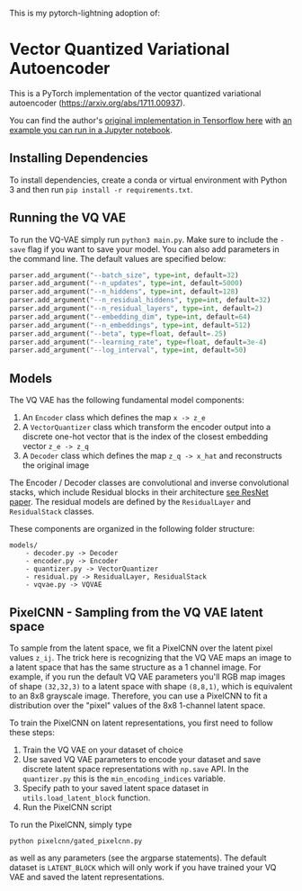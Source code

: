 This is my pytorch-lightning adoption of:

# Vector Quantized Variational Autoencoder

This is a PyTorch implementation of the vector quantized variational autoencoder (https://arxiv.org/abs/1711.00937). 

You can find the author's [original implementation in Tensorflow here](https://github.com/deepmind/sonnet/blob/master/sonnet/python/modules/nets/vqvae.py) with [an example you can run in a Jupyter notebook](https://github.com/deepmind/sonnet/blob/master/sonnet/examples/vqvae_example.ipynb).

## Installing Dependencies

To install dependencies, create a conda or virtual environment with Python 3 and then run `pip install -r requirements.txt`. 

## Running the VQ VAE

To run the VQ-VAE simply run `python3 main.py`. Make sure to include the `-save` flag if you want to save your model. You can also add parameters in the command line. The default values are specified below:

```python
parser.add_argument("--batch_size", type=int, default=32)
parser.add_argument("--n_updates", type=int, default=5000)
parser.add_argument("--n_hiddens", type=int, default=128)
parser.add_argument("--n_residual_hiddens", type=int, default=32)
parser.add_argument("--n_residual_layers", type=int, default=2)
parser.add_argument("--embedding_dim", type=int, default=64)
parser.add_argument("--n_embeddings", type=int, default=512)
parser.add_argument("--beta", type=float, default=.25)
parser.add_argument("--learning_rate", type=float, default=3e-4)
parser.add_argument("--log_interval", type=int, default=50)
```

## Models

The VQ VAE has the following fundamental model components:

1. An `Encoder` class which defines the map `x -> z_e`
2. A `VectorQuantizer` class which transform the encoder output into a discrete one-hot vector that is the index of the closest embedding vector `z_e -> z_q`
3. A `Decoder` class which defines the map `z_q -> x_hat` and reconstructs the original image

The Encoder / Decoder classes are convolutional and inverse convolutional stacks, which include Residual blocks in their architecture [see ResNet paper](https://arxiv.org/abs/1512.03385). The residual models are defined by the `ResidualLayer` and `ResidualStack` classes.

These components are organized in the following folder structure:

```
models/
    - decoder.py -> Decoder
    - encoder.py -> Encoder
    - quantizer.py -> VectorQuantizer
    - residual.py -> ResidualLayer, ResidualStack
    - vqvae.py -> VQVAE
```

## PixelCNN - Sampling from the VQ VAE latent space 

To sample from the latent space, we fit a PixelCNN over the latent pixel values `z_ij`. The trick here is recognizing that the VQ VAE maps an image to a latent space that has the same structure as a 1 channel image. For example, if you run the default VQ VAE parameters you'll RGB map images of shape `(32,32,3)` to a latent space with shape `(8,8,1)`, which is equivalent to an 8x8 grayscale image. Therefore, you can use a PixelCNN to fit a distribution over the "pixel" values of the 8x8 1-channel latent space.

To train the PixelCNN on latent representations, you first need to follow these steps:

1. Train the VQ VAE on your dataset of choice
2. Use saved VQ VAE parameters to encode your dataset and save discrete latent space representations with `np.save` API. In the `quantizer.py` this is the `min_encoding_indices` variable. 
3. Specify path to your saved latent space dataset in `utils.load_latent_block` function.
4. Run the PixelCNN script

To run the PixelCNN, simply type 

`python pixelcnn/gated_pixelcnn.py`

as well as any parameters (see the argparse statements). The default dataset is `LATENT_BLOCK` which will only work if you have trained your VQ VAE and saved the latent representations.
